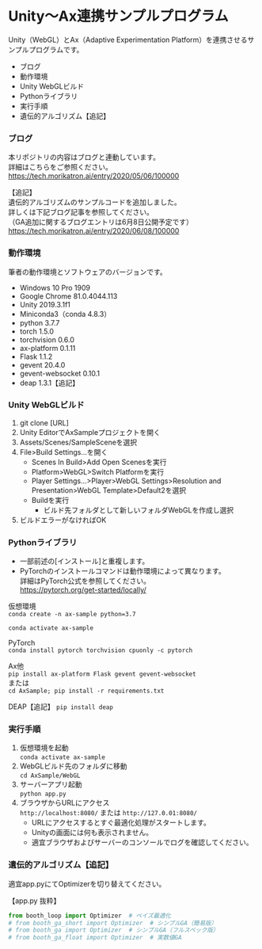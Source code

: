 
# Unity～Ax連携サンプルプログラム

Unity（WebGL）とAx（Adaptive Experimentation Platform）を連携させるサンプルプログラムです。

* ブログ
* 動作環境
* Unity WebGLビルド
* Pythonライブラリ
* 実行手順
* 遺伝的アルゴリズム【追記】

### ブログ

本リポジトリの内容はブログと連動しています。  
詳細はこちらをご参照ください。  
https://tech.morikatron.ai/entry/2020/05/06/100000

【追記】  
遺伝的アルゴリズムのサンプルコードを追加しました。  
詳しくは下記ブログ記事を参照してください。  
（GA追加に関するブログエントリは6月8日公開予定です）  
https://tech.morikatron.ai/entry/2020/06/08/100000

### 動作環境

筆者の動作環境とソフトウェアのバージョンです。

* Windows 10 Pro 1909
* Google Chrome 81.0.4044.113
* Unity 2019.3.1f1
* Miniconda3（conda 4.8.3）
* python 3.7.7
* torch 1.5.0
* torchvision 0.6.0
* ax-platform 0.1.11
* Flask 1.1.2
* gevent 20.4.0
* gevent-websocket 0.10.1
* deap 1.3.1【追記】

### Unity WebGLビルド

1. git clone [URL]
1. Unity EditorでAxSampleプロジェクトを開く
1. Assets/Scenes/SampleSceneを選択
1. File>Build Settings...を開く
    * Scenes In Build>Add Open Scenesを実行
    * Platform>WebGL>Switch Platformを実行
    * Player Settings...>Player>WebGL Settings>Resolution and Presentation>WebGL Template>Default2を選択
    * Buildを実行
        * ビルド先フォルダとして新しいフォルダWebGLを作成し選択
1. ビルドエラーがなければOK

### Pythonライブラリ

* 一部前述の[インストール]と重複します。
* PyTorchのインストールコマンドは動作環境によって異なります。  
詳細はPyTorch公式を参照してください。  
https://pytorch.org/get-started/locally/

仮想環境  
`conda create -n ax-sample python=3.7` 

`conda activate ax-sample`

PyTorch  
`conda install pytorch torchvision cpuonly -c pytorch` 

Ax他  
`pip install ax-platform Flask gevent gevent-websocket`  
または  
`cd AxSample; pip install -r requirements.txt`

DEAP【追記】
`pip install deap`

### 実行手順

1. 仮想環境を起動  
`conda activate ax-sample`
1. WebGLビルド先のフォルダに移動  
`cd AxSample/WebGL`
1. サーバーアプリ起動  
`python app.py`
1. ブラウザからURLにアクセス  
`http://localhost:8080/` または `http://127.0.01:8080/`
    * URLにアクセスするとすぐ最適化処理がスタートします。
    * Unityの画面には何も表示されません。
    * 適宜ブラウザおよびサーバーのコンソールでログを確認してください。

### 遺伝的アルゴリズム【追記】

適宜app.pyにてOptimizerを切り替えてください。

【app.py 抜粋】
```python
from booth_loop import Optimizer  # ベイズ最適化
# from booth_ga_short import Optimizer  # シンプルGA（簡易版）
# from booth_ga import Optimizer  # シンプルGA（フルスペック版）
# from booth_ga_float import Optimizer  # 実数値GA
```
